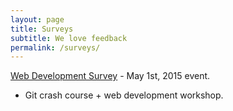 ```yaml
---
layout: page
title: Surveys
subtitle: We love feedback
permalink: /surveys/
---
```

[Web Development Survey](https://www.surveymonkey.com/s/982NHY7) - May 1st, 2015 event.

+ Git crash course + web development workshop.

